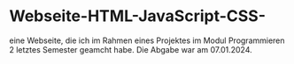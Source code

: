 # Webseite-HTML-JavaScript-CSS-

eine Webseite, die ich im Rahmen eines Projektes im Modul Programmieren 2 letztes Semester geamcht habe. Die Abgabe war am 07.01.2024. 

